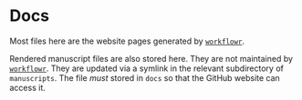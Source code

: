 # Docs

Most files here are the website pages generated by [`workflowr`][wf].

Rendered manuscript files are also stored here.
They are not maintained by [`workflowr`][wf].
They are updated via a symlink in the relevant subdirectory of `manuscripts`.
The file *must* stored in `docs`
so that the GitHub website can access it.

[wf]: https://github.com/jdblischak/workflowr
